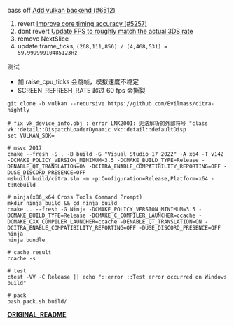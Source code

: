 bass off [Add vulkan backend (#6512)](dfa2fd0e0de74dea2f984beef4d847da5e18ab43)

1. revert [Improve core timing accuracy (#5257)](57aa18f52ea35ca74cd1a6c406a4abf04049b44e)
2. dont revert [Update FPS to roughly match the actual 3DS rate](16913feb4441ffba1a57347953a8a6aa0103e5c5)
3. remove NextSlice
4. update frame_ticks, `(268,111,856) / (4,468,531) = 59.99999910485123Hz`

测试
- 加 raise_cpu_ticks 会跳帧，模拟速度不稳定
- SCREEN_REFRESH_RATE 超过 60 fps 会撕裂

```shell
git clone -b vulkan --recursive https://github.com/Evilmass/citra-nightly

# fix vk_device_info.obj : error LNK2001: 无法解析的外部符号 "class vk::detail::DispatchLoaderDynamic vk::detail::defaultDisp
set VULKAN_SDK=

# msvc 2017
cmake --fresh -S . -B build -G "Visual Studio 17 2022" -A x64 -T v142 -DCMAKE_POLICY_VERSION_MINIMUM=3.5 -DCMAKE_BUILD_TYPE=Release -DENABLE_QT_TRANSLATION=ON -DCITRA_ENABLE_COMPATIBILITY_REPORTING=OFF -DUSE_DISCORD_PRESENCE=OFF
msbuild build/citra.sln -m -p:Configuration=Release,Platform=x64 -t:Rebuild

# ninja(x86_x64 Cross Tools Command Prompt)
mkdir ninja_build && cd ninja_build
cmake .. --fresh -G Ninja -DCMAKE_POLICY_VERSION_MINIMUM=3.5 -DCMAKE_BUILD_TYPE=Release -DCMAKE_C_COMPILER_LAUNCHER=ccache -DCMAKE_CXX_COMPILER_LAUNCHER=ccache -DENABLE_QT_TRANSLATION=ON -DCITRA_ENABLE_COMPATIBILITY_REPORTING=OFF -DUSE_DISCORD_PRESENCE=OFF
ninja
ninja bundle

# cache result
ccache -s

# test
ctest -VV -C Release || echo "::error ::Test error occurred on Windows build"

# pack
bash pack.sh build/
```

**[ORIGINAL_README](./ORIGINAL_README.md)**